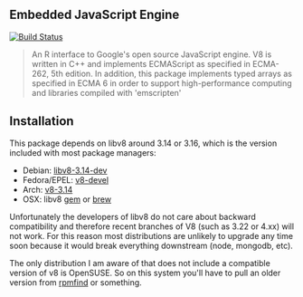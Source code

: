 Embedded JavaScript Engine
--------------------------

[![Build Status](https://travis-ci.org/jeroenooms/V8.svg?branch=master)](https://travis-ci.org/jeroenooms/V8)

> An R interface to Google's open source JavaScript engine.
  V8 is written in C++ and implements ECMAScript as specified in ECMA-262, 5th edition.
  In addition, this package implements typed arrays as specified in ECMA 6 in order to
  support high-performance computing and libraries compiled with 'emscripten'

Installation
------------

This package depends on libv8 around 3.14 or 3.16, which is the version included with most package managers:

 - Debian: [libv8-3.14-dev](https://packages.debian.org/sid/libv8-3.14-dev)
 - Fedora/EPEL: [v8-devel](https://apps.fedoraproject.org/packages/v8-devel)
 - Arch: [v8-3.14](https://aur.archlinux.org/packages/v8-3.14/)
 - OSX: libv8 [gem](https://rubygems.org/gems/libv8/versions/) or [brew](https://github.com/Homebrew/homebrew-versions/blob/master/v8-315.rb)

Unfortunately the developers of libv8 do not care about backward compatibility and therefore recent branches of V8 (such as 3.22 or 4.xx) will not work. For this reason most distributions are unlikely to upgrade any time soon because it would break everything downstream (node, mongodb, etc).

The only distribution I am aware of that does not include a compatible version of v8 is OpenSUSE. So on this system you'll have to pull an older version from [rpmfind](http://www.rpmfind.net/linux/rpm2html/search.php?query=v8&system=opensuse) or something.
